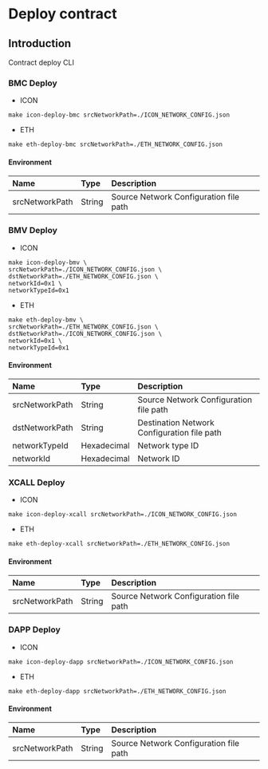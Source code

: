 # Deploy contract

## Introduction
Contract deploy CLI

### BMC Deploy
* ICON

```
make icon-deploy-bmc srcNetworkPath=./ICON_NETWORK_CONFIG.json
```

* ETH

```
make eth-deploy-bmc srcNetworkPath=./ETH_NETWORK_CONFIG.json
```

#### Environment

| Name           | Type   | Description                            |
|:---------------|:-------|:---------------------------------------|
| srcNetworkPath | String | Source Network Configuration file path |

### BMV Deploy
* ICON

```
make icon-deploy-bmv \
srcNetworkPath=./ICON_NETWORK_CONFIG.json \
dstNetworkPath=./ETH_NETWORK_CONFIG.json \
networkId=0x1 \
networkTypeId=0x1
```

* ETH

```
make eth-deploy-bmv \
srcNetworkPath=./ETH_NETWORK_CONFIG.json \
dstNetworkPath=./ICON_NETWORK_CONFIG.json \
networkId=0x1 \
networkTypeId=0x1
```

#### Environment

| Name           | Type        | Description                                 |
|:---------------|:------------|:--------------------------------------------|
| srcNetworkPath | String      | Source Network Configuration file path      |
| dstNetworkPath | String      | Destination Network Configuration file path |
| networkTypeId  | Hexadecimal | Network type ID                             |
| networkId      | Hexadecimal | Network ID                                  |


### XCALL Deploy
* ICON

```
make icon-deploy-xcall srcNetworkPath=./ICON_NETWORK_CONFIG.json
```

* ETH

```
make eth-deploy-xcall srcNetworkPath=./ETH_NETWORK_CONFIG.json
```

#### Environment

| Name           | Type   | Description                            |
|:---------------|:-------|:---------------------------------------|
| srcNetworkPath | String | Source Network Configuration file path |

### DAPP Deploy

* ICON

```
make icon-deploy-dapp srcNetworkPath=./ICON_NETWORK_CONFIG.json
```

* ETH

```
make eth-deploy-dapp srcNetworkPath=./ETH_NETWORK_CONFIG.json
```

#### Environment

| Name           | Type   | Description                            |
|:---------------|:-------|:---------------------------------------|
| srcNetworkPath | String | Source Network Configuration file path |